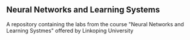 ## Neural Networks and Learning Systems
A repository containing the labs from the course "Neural Networks and Learning Systmes" offered by Linkoping University
